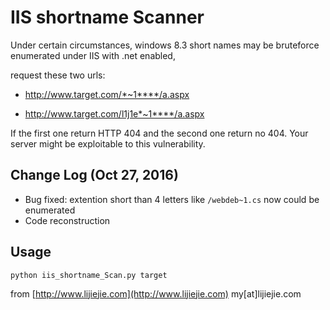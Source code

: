 # IIS shortname Scanner #

Under certain circumstances, windows 8.3 short names may be bruteforce enumerated under IIS with .net enabled,

request these two urls:

* http://www.target.com/*~1****/a.aspx

* http://www.target.com/l1j1e*~1****/a.aspx

If the first one return HTTP 404 and the second one return no 404. Your server might be exploitable to this vulnerability.

## Change Log (Oct 27, 2016)
* Bug fixed: extention short than 4 letters like ```/webdeb~1.cs``` now could be enumerated
* Code reconstruction

## Usage

```
python iis_shortname_Scan.py target
```


from [http://www.lijiejie.com](http://www.lijiejie.com)    my[at]lijiejie.com
